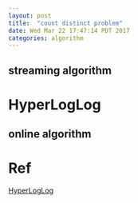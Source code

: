 ```yaml
---
layout: post
title:  "count distinct problem"
date: Wed Mar 22 17:47:14 PDT 2017
categories: algorithm
---
```


streaming algorithm
---

# HyperLogLog


online algorithm
---

# Ref
[HyperLogLog](https://web.archive.org/web/20150323055945/http://research.neustar.biz/2012/10/25/sketch-of-the-day-hyperloglog-cornerstone-of-a-big-data-infrastructure/)
